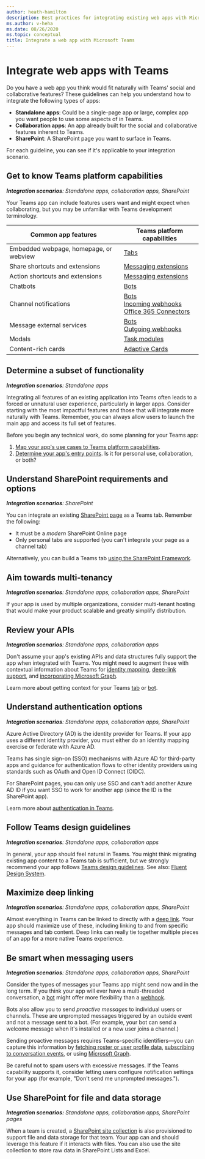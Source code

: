 ```yaml
---
author: heath-hamilton
description: Best practices for integrating existing web apps with Microsoft Teams
ms.author: v-heha
ms.date: 08/26/2020
ms.topic: conceptual
title: Integrate a web app with Microsoft Teams
---
```

# Integrate web apps with Teams

Do you have a web app you think would fit naturally with Teams' social and collaborative features? These guidelines can help you understand how to integrate the following types of apps:

* **Standalone apps**: Could be a single-page app or large, complex app you want people to use some aspects of in Teams.
* **Collaboration apps**: An app already built for the social and collaborative features inherent to Teams.
* **SharePoint**: A SharePoint page you want to surface in Teams.

For each guideline, you can see if it's applicable to your integration scenario.

## Get to know Teams platform capabilities

***Integration scenarios**: Standalone apps, collaboration apps, SharePoint*

Your Teams app can include features users want and might expect when collaborating, but you may be unfamiliar with Teams development terminology.

|Common app features   |Teams platform capabilities   |
|----------|-----------|
|Embedded webpage, homepage, or webview  |[Tabs](../tabs/what-are-tabs.md)  |
|Share shortcuts and extensions  |[Messaging extensions](../messaging-extensions/what-are-messaging-extensions.md)  |
|Action shortcuts and extensions  |[Messaging extensions](../messaging-extensions/what-are-messaging-extensions.md)  |
|Chatbots  |[Bots](../bots/what-are-bots.md) |
|Channel notifications  |[Bots](../bots/what-are-bots.md)<br/>[Incoming webhooks](../webhooks-and-connectors/what-are-webhooks-and-connectors.md)<br/>[Office 365 Connectors](../webhooks-and-connectors/what-are-webhooks-and-connectors.md)  |
|Message external services  |[Bots](../bots/what-are-bots.md)<br/>[Outgoing webhooks](../webhooks-and-connectors/what-are-webhooks-and-connectors.md)  |
|Modals  |[Task modules](../task-modules-and-cards/what-are-task-modules.md)  |
|Content-rich cards  |[Adaptive Cards](../task-modules-and-cards/what-are-cards.md)  |

## Determine a subset of functionality

***Integration scenarios**: Standalone apps*

Integrating all features of an existing application into Teams often leads to a forced or unnatural user experience, particularly in larger apps. Consider starting with the most impactful features and those that will integrate more naturally with Teams. Remember, you can always allow users to launch the main app and access its full set of features.

Before you begin any technical work, do some planning for your Teams app:

1. [Map your app's use cases to Teams platform capabilities](../concepts/design/map-use-cases.md).
1. [Determine your app's entry points](../concepts/extensibility-points.md). Is it for personal use, collaboration, or both?

## Understand SharePoint requirements and options

***Integration scenarios**: SharePoint*

You can integrate an existing [SharePoint page](https://docs.microsoft.com/MicrosoftTeams/teams-standalone-static-tabs-using-spo-sites) as a Teams tab. Remember the following:

* It must be a *modern* SharePoint Online page
* Only personal tabs are supported (you can't integrate your page as a channel tab)

Alternatively, you can build a Teams tab [using the SharePoint Framework](https://docs.microsoft.com/sharepoint/dev/spfx/integrate-with-teams-introduction).

## Aim towards multi-tenancy

***Integration scenarios**: Standalone apps, collaboration apps, SharePoint*

If your app is used by multiple organizations, consider multi-tenant hosting that would make your product scalable and greatly simplify distribution.

## Review your APIs

***Integration scenarios**: Standalone apps, collaboration apps*

Don't assume your app's existing APIs and data structures fully support the app when integrated with Teams. You might need to augment these with contextual information about Teams for [identity mapping](../concepts/authentication/configure-identity-provider.md), [deep-link support](../concepts/build-and-test/deep-links.md), and [incorporating Microsoft Graph](https://docs.microsoft.com/graph/teams-concept-overview).

Learn more about getting context for your Teams [tab](../tabs/how-to/access-teams-context.md) or [bot](../bots/how-to/get-teams-context.md).

## Understand authentication options

***Integration scenarios**: Standalone apps, collaboration apps, SharePoint*

Azure Active Directory (AD) is the identity provider for Teams. If your app uses a different identity provider, you must either do an identity mapping exercise or federate with Azure AD.

Teams has single sign-on (SSO) mechanisms with Azure AD for third-party apps and guidance for authentication flows to other identity providers using standards such as OAuth and Open ID Connect (OIDC).

For SharePoint pages, you can only use SSO and can't add another Azure AD ID if you want SSO to work for another app (since the ID is the SharePoint app).

Learn more about [authentication in Teams](../concepts/authentication/authentication.md).

## Follow Teams design guidelines

***Integration scenarios**: Standalone apps, collaboration apps*

In general, your app should feel natural in Teams. You might think migrating existing app content to a Teams tab is sufficient, but we strongly recommend your app follows [Teams design guidelines](../concepts/design/understand-use-cases.md). See also: [Fluent Design System](https://fluentsite.z22.web.core.windows.net/).

## Maximize deep linking

***Integration scenarios**: Standalone apps, collaboration apps, SharePoint*

Almost everything in Teams can be linked to directly with a [deep link](../concepts/build-and-test/deep-links.md). Your app should maximize use of these, including linking to and from specific messages and tab content. Deep links can really tie together multiple pieces of an app for a more native Teams experience.

## Be smart when messaging users

***Integration scenarios**: Standalone apps, collaboration apps, SharePoint*

Consider the types of messages your Teams app might send now and in the long term. If you think your app will ever have a multi-threaded conversation, a [bot](../bots/what-are-bots.md) might offer more flexibility than a [webhook](../webhooks-and-connectors/what-are-webhooks-and-connectors.md).

Bots also allow you to send *proactive messages* to individual users or channels. These are unprompted messages triggered by an outside event and not a message sent to a bot. (For example, your bot can send a welcome message when it's installed or a new user joins a channel.) 

Sending proactive messages requires Teams-specific identifiers—you can capture this information by [fetching roster or user profile data](../bots/how-to/get-teams-context.md#fetching-the-roster-or-user-profile), [subscribing to conversation events](../bots/how-to/conversations/subscribe-to-conversation-events.md), or using [Microsoft Graph](https://docs.microsoft.com/graph/teams-proactive-messaging).

Be careful not to spam users with excessive messages. If the Teams capability supports it, consider letting users configure notification settings for your app (for example, "Don't send me unprompted messages.").

## Use SharePoint for file and data storage

***Integration scenarios:** Standalone apps, collaboration apps, SharePoint pages*

When a team is created, a [SharePoint site collection](https://docs.microsoft.com/microsoftteams/sharepoint-onedrive-interact) is also provisioned to support file and data storage for that team. Your app can and should leverage this feature if it interacts with files. You can also use the site collection to store raw data in SharePoint Lists and Excel.
